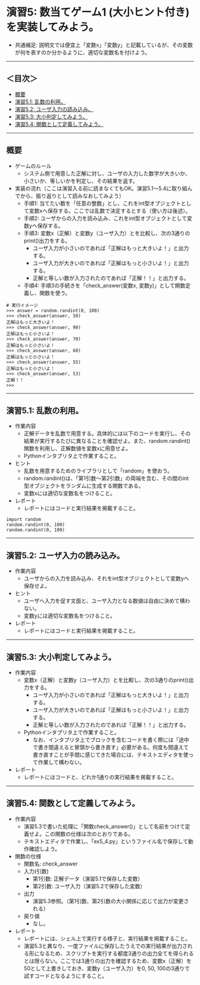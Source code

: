 # 演習5: 数当てゲーム1 (大小ヒント付き) を実装してみよう。
- 共通補足: 説明文では便宜上「変数x」「変数y」と記載しているが、その変数が何を表すのか分かるように、適切な変数名を付けよう。

<hr>

## ＜目次＞
- <a href="#abst">概要</a>
- <a href="#ex5_1">演習5.1: 乱数の利用。</a>
- <a href="#ex5_2">演習5.2: ユーザ入力の読み込み。</a>
- <a href="#ex5_3">演習5.3: 大小判定してみよう。</a>
- <a href="#ex5_4">演習5.4: 関数として定義してみよう。</a>

<hr>

## <a name="abst">概要</a>
- ゲームのルール
  - システム側で用意した正解に対し、ユーザの入力した数字が大きいか、小さいか、等しいかを判定し、その結果を返す。
- 実装の流れ（ここは演習入る前に読まなくてもOK。演習5.1〜5.4に取り組んでから、振り返りとして読みなおしてみよう）
  - 手順1: 当てたい数を「任意の整数」とし、これをint型オブジェクトとして変数xへ保存する。ここでは乱数で決定するとする（使い方は後述）。
  - 手順2: ユーザからの入力を読み込み、これをint型オブジェクトとして変数yへ保存する。
  - 手順3: 変数x（正解）と変数y（ユーザ入力）とを比較し、次の3通りのprint()出力をする。
    - ユーザ入力が小さいのであれば「正解はもっと大きいよ！」と出力する。
    - ユーザ入力が大きいのであれば「正解はもっと小さいよ！」と出力する。
    - 正解と等しい数が入力されたのであれば「正解！！」と出力する。
  - 手順4: 手順3の手続きを「check_answer(変数x, 変数y)」として関数定義し、関数を使う。
```
# 実行イメージ
>>> answer = random.randint(0, 100)
>>> check_answer(answer, 50)
正解はもっと大きいよ！
>>> check_answer(answer, 90)
正解はもっと小さいよ！
>>> check_answer(answer, 70)
正解はもっと小さいよ！
>>> check_answer(answer, 60)
正解はもっと小さいよ！
>>> check_answer(answer, 55)
正解はもっと小さいよ！
>>> check_answer(answer, 53)
正解！！
>>>
```

<hr>

## <a name="ex5_1">演習5.1: 乱数の利用。</a>
- 作業内容
  - 正解データを乱数で用意する。具体的には以下のコードを実行し、その結果が実行するたびに異なることを確認せよ。また、random.randint()関数を利用し、正解数値を変数xに用意せよ。
  - Pythonインタプリタ上で作業すること。
- ヒント
  - 乱数を用意するためのライブラリとして「random」を使おう。
  - random.randint()は、「第1引数〜第2引数」の両端を含む、その間のint型オブジェクトをランダムに生成する関数である。
  - 変数xには適切な変数名をつけること。
- レポート
  - レポートにはコードと実行結果を掲載すること。
```
import random
random.randint(0, 100)
random.randint(0, 100)
```

<hr>

## <a name="ex5_2">演習5.2: ユーザ入力の読み込み。</a>
- 作業内容
  - ユーザからの入力を読み込み、それをint型オブジェクトとして変数yへ保存せよ。
- ヒント
  - ユーザへ入力を促す文面と、ユーザ入力となる数値は自由に決めて構わない。
  - 変数yには適切な変数名をつけること。
- レポート
  - レポートにはコードと実行結果を掲載すること。

<hr>

## <a name="ex5_3">演習5.3: 大小判定してみよう。</a>
- 作業内容
  - 変数x（正解）と変数y（ユーザ入力）とを比較し、次の3通りのprint()出力をする。
    - ユーザ入力が小さいのであれば「正解はもっと大きいよ！」と出力する。
    - ユーザ入力が大きいのであれば「正解はもっと小さいよ！」と出力する。
    - 正解と等しい数が入力されたのであれば「正解！！」と出力する。
  - Pythonインタプリタ上で作業すること。
    - なお、インタプリタ上でブロックを含むコードを書く際には「途中で書き間違えると冒頭から書き直す」必要がある。何度も間違えて書き直すことが手間に感じてきた場合には、テキストエディタを使って作業して構わない。
- レポート
  - レポートにはコードと、どれか1通りの実行結果を掲載すること。

<hr>

## <a name="ex5_4">演習5.4: 関数として定義してみよう。</a>
- 作業内容
  - 演習5.3で書いた処理に「関数check_answer()」として名前をつけて定義せよ。この関数の仕様は次のとおりである。
  - テキストエディタで作業し、「ex5_4.py」というファイル名で保存して動作確認しよう。
- 関数の仕様
  - 関数名: check_answer
  - 入力(引数)
    - 第1引数: 正解データ（演習5.1で保存した変数）
    - 第2引数: ユーザ入力（演習5.2で保存した変数）
  - 出力
    - 演習5.3参照。（第1引数、第2引数の大小関係に応じて出力が変更される）
  - 戻り値
    - なし。
- レポート
  - レポートには、シェル上で実行する様子と、実行結果を掲載すること。
  - 演習5.3と異なり、一度ファイルに保存したうえでの実行結果が出力される形になるため、スクリプトを実行する都度3通りの出力全てを得られるとは限らない。ここでは3通りの出力を確認するため、変数x（正解）を50として上書きしておき、変数y（ユーザ入力）を0, 50, 100の3通りで試すコードとなるようにすること。
